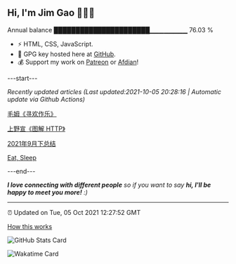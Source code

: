 
<h2>Hi, I'm Jim Gao 👋👨‍💻</h2>

Annual balance    ██████████████████████▁▁▁▁▁▁▁▁   76.03 %

- ⚡ HTML, CSS, JavaScript.
- 🔑 GPG key hosted here at [GitHub](https://github.com/tianheg.gpg).
- 💰 Support my work on [Patreon](https://www.patreon.com/tianheg) or [Afdian](https://afdian.net/@tianheg)!

---start---

*Recently updated articles (Last updated:2021-10-05 20:28:16 | Automatic update via Github Actions)*

[毛姆《寻欢作乐》](https://blog.yidajiabei.xyz/posts/maugham-cakes-and-ale/)

[上野宣《图解 HTTP》](https://blog.yidajiabei.xyz/posts/graphical-http/)

[2021年9月下总结](https://blog.yidajiabei.xyz/posts/2021-sept-down-summary/)

[Eat, Sleep](https://blog.yidajiabei.xyz/en/posts/eat-sleep/)

---end---

<em><b>I love connecting with different people</b> so if you want to say <b>hi, I'll be happy to meet you more!</b> :)</em>

---

⏰ Updated on Tue, 05 Oct 2021 12:27:52 GMT

[How this works](https://github.com/tianheg/tianheg/issues/1)

![GitHub Stats Card](https://tianheg-readme-stats.vercel.app/api?username=tianheg&show_icons=true)

![Wakatime Card](https://tianheg-readme-stats.vercel.app/api/wakatime?username=tianheg&layout=compact)
